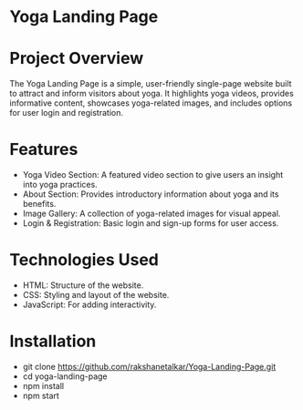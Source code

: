 # Yoga Landing Page

# Project Overview
The Yoga Landing Page is a simple, user-friendly single-page website built to attract and inform visitors about yoga. It highlights yoga videos, provides informative content, showcases yoga-related images, and includes options for user login and registration.

# Features
- Yoga Video Section: A featured video section to give users an insight into yoga practices.
- About Section: Provides introductory information about yoga and its benefits.
- Image Gallery: A collection of yoga-related images for visual appeal.
- Login & Registration: Basic login and sign-up forms for user access.

# Technologies Used
- HTML: Structure of the website.
- CSS: Styling and layout of the website.
- JavaScript: For adding interactivity.

# Installation
- git clone https://github.com/rakshanetalkar/Yoga-Landing-Page.git
- cd yoga-landing-page
- npm install
- npm start
